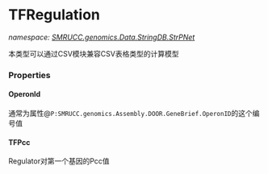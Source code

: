 ﻿# TFRegulation
_namespace: [SMRUCC.genomics.Data.StringDB.StrPNet](./index.md)_

本类型可以通过CSV模块兼容CSV表格类型的计算模型




### Properties

#### OperonId
通常为属性@``P:SMRUCC.genomics.Assembly.DOOR.GeneBrief.OperonID``的这个编号值
#### TFPcc
Regulator对第一个基因的Pcc值
